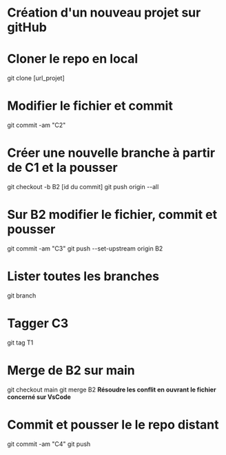 # Création d'un nouveau projet sur gitHub
# Cloner le repo en local
git clone [url_projet]

# Modifier le fichier et commit
git commit -am "C2"

# Créer une nouvelle branche à partir de C1 et la pousser
git checkout -b B2 [id du commit]
git push origin --all

# Sur B2 modifier le fichier, commit et pousser
git commit -am "C3"
git push --set-upstream origin B2

# Lister toutes les branches
git branch

# Tagger C3
git tag T1

# Merge de B2 sur main
git checkout main
git merge B2
**Résoudre les conflit en ouvrant le fichier concerné sur VsCode**

# Commit et pousser le le repo distant
git commit -am "C4"
git push

